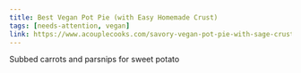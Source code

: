 ```yaml
---
title: Best Vegan Pot Pie (with Easy Homemade Crust)
tags: [needs-attention, vegan]
link: https://www.acouplecooks.com/savory-vegan-pot-pie-with-sage-crust/
---
```

Subbed carrots and parsnips for sweet potato  

